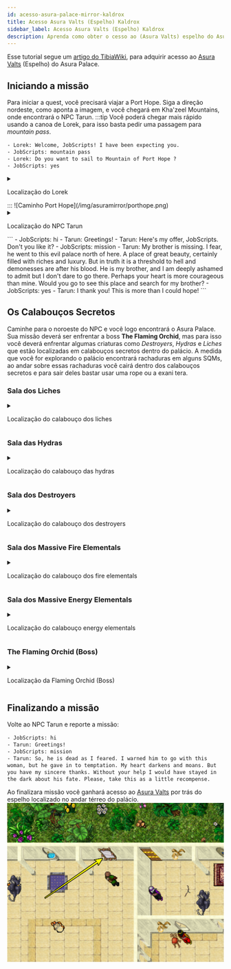 ```yaml
---
id: acesso-asura-palace-mirror-kaldrox
title: Acesso Asura Valts (Espelho) Kaldrox
sidebar_label: Acesso Asura Valts (Espelho) Kaldrox
description: Aprenda como obter o cesso ao (Asura Valts) espelho do Asura Palace no Kaldrox
---
```


Esse tutorial segue um [artigo do TibiaWiki](https://www.tibiawiki.com.br/index.php?title=The_Lost_Brother_Quest&oldid=303318#32926,32680,7:4), para adquirir acesso ao [Asura Valts](https://www.tibiawiki.com.br/wiki/Asura_Vaults) (Espelho) do Asura Palace.

## Iniciando a missão
Para iniciar a quest, você precisará viajar a Port Hope. Siga a direção nordeste, como aponta a imagem, e você chegará em Kha'zeel Mountains, onde encontrará o NPC Tarun.
:::tip
Você poderá chegar mais rápido usando a canoa de Lorek, para isso basta pedir uma passagem para *mountain pass*.
```
- Lorek: Welcome, JobScripts! I have been expecting you.
- JobScripts: mountain pass
- Lorek: Do you want to sail to Mountain of Port Hope ?
- JobScripts: yes
```
<details>
  <summary>
    <p>Localização do Lorek</p>
  </summary>
  ![Localização do NPC Lorek](/img/asuramirror/lorek.png)
  </details>
:::
![Caminho Port Hope](/img/asuramirror/porthope.png)
<details>
  <summary>
    <p>Localização do NPC Tarun</p>
  </summary>
  ![Localização do NPC Tarun](/img/asuramirror/tarun.png)
  </details>
```
- JobScripts: hi
- Tarun: Greetings!
- Tarun: Here's my offer, JobScripts. Don't you like it?
- JobScripts: mission
- Tarun: My brother is missing. I fear, he went to this evil palace north of here. A place of great beauty, certainly filled with riches and luxury. But in truth it is a threshold to hell and demonesses are after his blood. He is my brother, and I am deeply ashamed to admit but I don't dare to go there. Perhaps your heart is more courageous than mine. Would you go to see this place and search for my brother?
- JobScripts: yes
- Tarun: I thank you! This is more than I could hope!
```

## Os Calabouços Secretos

Caminhe para o noroeste do NPC e você logo encontrará o Asura Palace.
Sua missão deverá ser enfrentar a boss **The Flaming Orchid**, mas para isso você deverá enfrentar algumas criaturas como *Destroyers*, *Hydras* e *Liches* que estão localizadas em calabouços secretos dentro do palácio.
A medida que você for explorando o palácio encontrará rachaduras em alguns SQMs, ao andar sobre essas rachaduras você cairá dentro dos calabouços secretos e para sair deles bastar usar uma rope ou a exani tera.

### Sala dos Liches
<details>
  <summary>
    <p>Localização do calabouço dos liches</p>
  </summary>
  ![Localização do NPC Tarun](/img/asuramirror/lich.png)
  ![Localização do NPC Tarun](/img/asuramirror/lich1.png)
  </details>

### Sala das Hydras
<details>
  <summary>
    <p>Localização do calabouço das hydras</p>
  </summary>
  ![Localização do NPC Tarun](/img/asuramirror/hydra.png)
  ![Localização do NPC Tarun](/img/asuramirror/hydra1.png)
  </details>

### Sala dos Destroyers
<details>
  <summary>
    <p>Localização do calabouço dos destroyers</p>
  </summary>
  ![Localização do NPC Tarun](/img/asuramirror/destroyer.png)
  ![Localização do NPC Tarun](/img/asuramirror/destroyer1.png)
  </details>

### Sala dos Massive Fire Elementals
<details>
  <summary>
    <p>Localização do calabouço dos fire elementals</p>
  </summary>
  ![Localização do NPC Tarun](/img/asuramirror/fireelemental.png)
  ![Localização do NPC Tarun](/img/asuramirror/fireelemental1.png)
  </details>

### Sala dos Massive Energy Elementals
<details>
  <summary>
    <p>Localização do calabouço energy elementals</p>
  </summary>
  ![Localização do NPC Tarun](/img/asuramirror/energyelemental.png)
  ![Localização do NPC Tarun](/img/asuramirror/energyelemental1.png)
  </details>

### The Flaming Orchid (Boss)
<details>
  <summary>
    <p>Localização da Flaming Orchid (Boss)</p>
  </summary>
  ![Localização do NPC Tarun](/img/asuramirror/asura.png)
  ![Localização do NPC Tarun](/img/asuramirror/asura1.png)
  </details>

## Finalizando a missão
Volte ao NPC Tarun e reporte a missão:
```
- JobScripts: hi
- Tarun: Greetings!
- JobScripts: mission
- Tarun: So, he is dead as I feared. I warned him to go with this woman, but he gave in to temptation. My heart darkens and moans. But you have my sincere thanks. Without your help I would have stayed in the dark about his fate. Please, take this as a little recompense. 
```
Ao finalizara missão você ganhará acesso ao [Asura Valts](https://www.tibiawiki.com.br/wiki/Asura_Vaults) por trás do espelho localizado no andar térreo do palácio.
  ![Localização do Asura Vaults](/img/asuramirror/mirror.png)